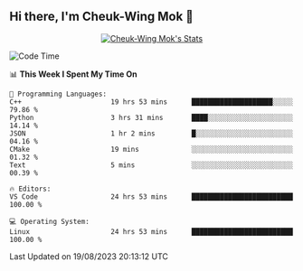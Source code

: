 ## Hi there, I'm Cheuk-Wing Mok 👋

<!--
**mozro0327/mozro0327** is a ✨ _special_ ✨ repository because its `README.md` (this file) appears on your GitHub profile.

Here are some ideas to get you started:

- 🔭 I’m currently working on ...
- 🌱 I’m currently learning ...
- 👯 I’m looking to collaborate on ...
- 🤔 I’m looking for help with ...
- 💬 Ask me about ...
- 📫 How to reach me: ...
- 😄 Pronouns: ...
- ⚡ Fun fact: ...
-->

<p align="center">
  <a href="https://github.com/mozro0327" class="rich-diff-level-one">
    <img src="https://github-readme-stats.vercel.app/api?username=mozro0327&title_color=333&text_color=777" alt="Cheuk-Wing Mok's Stats" >
    <!-- &hide=issues
    <img src="https://github-readme-stats.vercel.app/api?username=mozro0327&hide=issues&title_color=333&text_color=777" alt="Cheuk-Wing Mok's Stats" >
    -->
  </a>
</p>

<!--START_SECTION:waka-->
![Code Time](http://img.shields.io/badge/Code%20Time-1%2C875%20hrs%2045%20mins-blue)

📊 **This Week I Spent My Time On** 

```text
💬 Programming Languages: 
C++                      19 hrs 53 mins      ████████████████████░░░░░   79.86 % 
Python                   3 hrs 31 mins       ████░░░░░░░░░░░░░░░░░░░░░   14.14 % 
JSON                     1 hr 2 mins         █░░░░░░░░░░░░░░░░░░░░░░░░   04.16 % 
CMake                    19 mins             ░░░░░░░░░░░░░░░░░░░░░░░░░   01.32 % 
Text                     5 mins              ░░░░░░░░░░░░░░░░░░░░░░░░░   00.39 % 

🔥 Editors: 
VS Code                  24 hrs 53 mins      █████████████████████████   100.00 % 

💻 Operating System: 
Linux                    24 hrs 53 mins      █████████████████████████   100.00 % 
```


 Last Updated on 19/08/2023 20:13:12 UTC
<!--END_SECTION:waka-->
